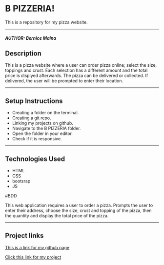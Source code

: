 # B PIZZERIA!
This is a repository for my pizza website.
*****
##### AUTHOR: Bernice Maina
## Description
This is a pizza website where a user can order pizza online; select the size, toppings and crust. Each selection has a different amount and the total price is displyed afterwards. The pizza can be delivered or collected. If delivered, the user will be prompted to enter their location.
**********
                
## Setup Instructions
* Creating a folder on the terminal.
* Creating a git repo.
* Linking my projects on github.
* Navigate to the B PIZZERIA folder.
* Open the folder in your editor.
* Check if it is responsive.
*****

## Technologies Used
* HTML
* CSS
* bootsrap
* JS

#BDD

This web application requires a user to order a pizza. Prompts the user to enter their address, choose the size, crust and topping of the pizza, then the quantity and display the total price of the pizza.
 ******
 
## Project links
[This is a link for my github page](https://github.com/Bernice2001/Pizzeria)

[Click this link for my project](https://bernice2001.github.io/Pizzeria/)